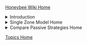 
[Honeybee Wiki Home]( #https://raw.githubusercontent.com/ladybug-tools/honeybee-wiki/master/README.md )


<details>

<summary>Introduction</summary>

[Intro I - Installing Honeybee]( #https://raw.githubusercontent.com/ladybug-tools/honeybee-wiki/master/Intro-I-%E2%80%90-Installing-Honeybee.md )
[Intro II - Grasshopper Interface]( #https://raw.githubusercontent.com/ladybug-tools/honeybee-wiki/master/Intro-II-‐-Grasshopper-Interface.md )
[Intro III - Honeybee Interface]( #https://raw.githubusercontent.com/ladybug-tools/honeybee-wiki/master/Intro-III-‐-Honeybee-Interface.md )
[Intro IV - EnergyPlus Modeling Assumptions]( #https://raw.githubusercontent.com/ladybug-tools/honeybee-wiki/master/Intro-IV-‐-Energy-Modeling-Assumptions.md )
[Intro V - Conventions and Code Hygiene]( #https://raw.githubusercontent.com/ladybug-tools/honeybee-wiki/master/Intro-V-‐-Conventions-and-Code-Hygiene.md )
[Intro VI - Contributing to Honeybee Wiki!]( #https://raw.githubusercontent.com/ladybug-tools/honeybee-wiki/master/Intro-VI-‐-Contributing-to-Honeybee-Wiki!.md )


</details>

<details>

<summary>Single Zone Model Home</summary>

[Single Zone Model]( #https://raw.githubusercontent.com/ladybug-tools/honeybee-wiki/master/Single-Zone-Model.md )

[Step 0 - Modeling Zone Geometry]( #https://raw.githubusercontent.com/ladybug-tools/honeybee-wiki/master/Modeling-Zone-Geometry.md )
[Step 1 - Assign Properties to Zones]( #https://raw.githubusercontent.com/ladybug-tools/honeybee-wiki/master/Assign-Properties-to-Zones.md )
[Step 2 - Simulation Setup]( #https://raw.githubusercontent.com/ladybug-tools/honeybee-wiki/master/Simulation-Setup.md )
[Step 3 - Run the model]( #https://raw.githubusercontent.com/ladybug-tools/honeybee-wiki/master/Run-the-model.md )
[Step 4 - Visualize the results]( #https://raw.githubusercontent.com/ladybug-tools/honeybee-wiki/master/Visualize-the-results.md )
[Step 5 - Iterating to improve design]( #https://raw.githubusercontent.com/ladybug-tools/honeybee-wiki/master/Iterating-to-improve-design.md )

</details>

<details>

<summary>Compare Passive Strategies Home</summary>

[Passive 0 - Comfort Models]( #https://raw.githubusercontent.com/ladybug-tools/honeybee-wiki/master/Comfort-Models.md )
[Passive 1 - Materials - High Performance Window]( #https://raw.githubusercontent.com/ladybug-tools/honeybee-wiki/master/Materials-‐-High-Performance-Window.md )
[Passive 2 - Geometry - Shade]( #https://raw.githubusercontent.com/ladybug-tools/honeybee-wiki/master/Geometry-‐-Shade.md )
[Passive 3 - Equipment - Lighting]( #https://raw.githubusercontent.com/ladybug-tools/honeybee-wiki/master/Equipment-‐-Lighting.md )
[Passive 4 - Ventilation - Open Windows]( #https://raw.githubusercontent.com/ladybug-tools/honeybee-wiki/master/Ventilation-‐-Open-Windows.md )
[Passive 5 - Schedules - Night Flushing]( #https://raw.githubusercontent.com/ladybug-tools/honeybee-wiki/master/Schedules-‐-Night-Flushing-Schedule.md )

</details>


[Topics Home]( #https://raw.githubusercontent.com/ladybug-tools/honeybee-wiki/master/Topics.md )
